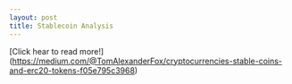 ```yaml
---
layout: post
title: Stablecoin Analysis
---
```


[Click hear to read more!] (https://medium.com/@TomAlexanderFox/cryptocurrencies-stable-coins-and-erc20-tokens-f05e795c3968)
